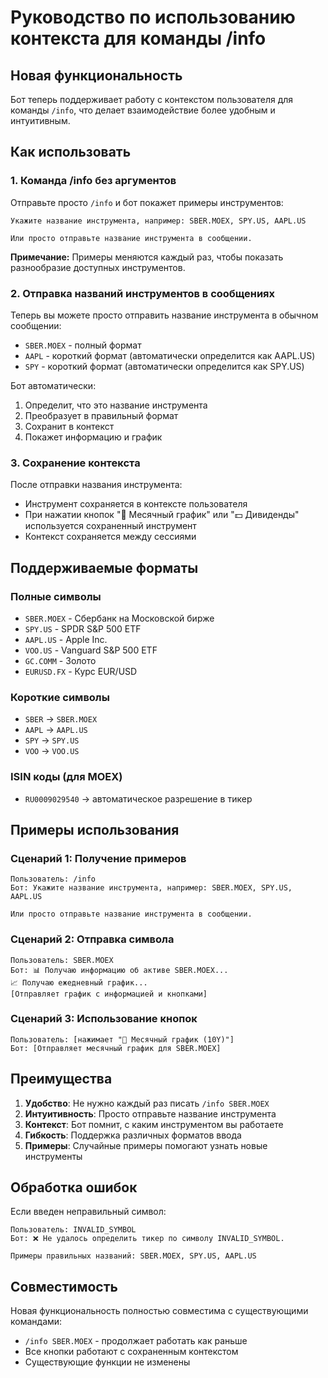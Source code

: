# Руководство по использованию контекста для команды /info

## Новая функциональность

Бот теперь поддерживает работу с контекстом пользователя для команды `/info`, что делает взаимодействие более удобным и интуитивным.

## Как использовать

### 1. Команда /info без аргументов

Отправьте просто `/info` и бот покажет примеры инструментов:

```
Укажите название инструмента, например: SBER.MOEX, SPY.US, AAPL.US

Или просто отправьте название инструмента в сообщении.
```

**Примечание:** Примеры меняются каждый раз, чтобы показать разнообразие доступных инструментов.

### 2. Отправка названий инструментов в сообщениях

Теперь вы можете просто отправить название инструмента в обычном сообщении:

- `SBER.MOEX` - полный формат
- `AAPL` - короткий формат (автоматически определится как AAPL.US)
- `SPY` - короткий формат (автоматически определится как SPY.US)

Бот автоматически:
1. Определит, что это название инструмента
2. Преобразует в правильный формат
3. Сохранит в контекст
4. Покажет информацию и график

### 3. Сохранение контекста

После отправки названия инструмента:
- Инструмент сохраняется в контексте пользователя
- При нажатии кнопок "📅 Месячный график" или "💵 Дивиденды" используется сохраненный инструмент
- Контекст сохраняется между сессиями

## Поддерживаемые форматы

### Полные символы
- `SBER.MOEX` - Сбербанк на Московской бирже
- `SPY.US` - SPDR S&P 500 ETF
- `AAPL.US` - Apple Inc.
- `VOO.US` - Vanguard S&P 500 ETF
- `GC.COMM` - Золото
- `EURUSD.FX` - Курс EUR/USD

### Короткие символы
- `SBER` → `SBER.MOEX`
- `AAPL` → `AAPL.US`
- `SPY` → `SPY.US`
- `VOO` → `VOO.US`

### ISIN коды (для MOEX)
- `RU0009029540` → автоматическое разрешение в тикер

## Примеры использования

### Сценарий 1: Получение примеров
```
Пользователь: /info
Бот: Укажите название инструмента, например: SBER.MOEX, SPY.US, AAPL.US

Или просто отправьте название инструмента в сообщении.
```

### Сценарий 2: Отправка символа
```
Пользователь: SBER.MOEX
Бот: 📊 Получаю информацию об активе SBER.MOEX...
📈 Получаю ежедневный график...
[Отправляет график с информацией и кнопками]
```

### Сценарий 3: Использование кнопок
```
Пользователь: [нажимает "📅 Месячный график (10Y)"]
Бот: [Отправляет месячный график для SBER.MOEX]
```

## Преимущества

1. **Удобство**: Не нужно каждый раз писать `/info SBER.MOEX`
2. **Интуитивность**: Просто отправьте название инструмента
3. **Контекст**: Бот помнит, с каким инструментом вы работаете
4. **Гибкость**: Поддержка различных форматов ввода
5. **Примеры**: Случайные примеры помогают узнать новые инструменты

## Обработка ошибок

Если введен неправильный символ:
```
Пользователь: INVALID_SYMBOL
Бот: ❌ Не удалось определить тикер по символу INVALID_SYMBOL.

Примеры правильных названий: SBER.MOEX, SPY.US, AAPL.US
```

## Совместимость

Новая функциональность полностью совместима с существующими командами:
- `/info SBER.MOEX` - продолжает работать как раньше
- Все кнопки работают с сохраненным контекстом
- Существующие функции не изменены

